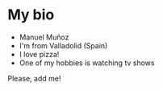 
# My bio

- Manuel Muñoz
- I'm from Valladolid (Spain)
- I love pizza!
- One of my hobbies is watching tv shows

Please, add me!
